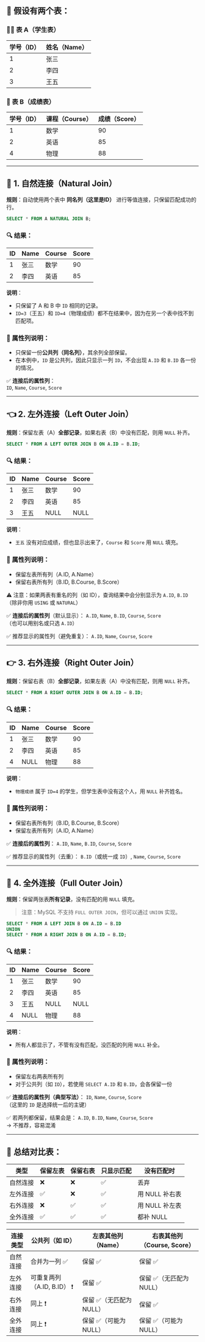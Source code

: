 ## 🧩 假设有两个表：

### 👨‍🎓 表 A（学生表）

| 学号（ID） | 姓名（Name） |
|--------|----------|
| 1      | 张三       |
| 2      | 李四       |
| 3      | 王五       |

### 📘 表 B（成绩表）

| 学号（ID） | 课程（Course） | 成绩（Score） |
|--------|------------|-----------|
| 1      | 数学         | 90        |
| 2      | 英语         | 85        |
| 4      | 物理         | 88        |

---

## 🔗 1. 自然连接（Natural Join）

**规则**：自动使用两个表中 **同名列（这里是ID）** 进行等值连接，只保留匹配成功的行。

```sql
SELECT * FROM A NATURAL JOIN B;
```

### 🔍 结果：

| ID | Name | Course | Score |
|----|------|--------|-------|
| 1  | 张三   | 数学     | 90    |
| 2  | 李四   | 英语     | 85    |

**说明**：
- 只保留了 A 和 B 中 `ID` 相同的记录。
- `ID=3`（王五）和 `ID=4`（物理成绩）都不在结果中，因为在另一个表中找不到匹配项。

### 📌 属性列说明：
- 只保留一份**公共列（同名列）**，其余列全部保留。
- 在本例中，`ID` 是公共列，因此只显示一列 `ID`，不会出现 `A.ID` 和 `B.ID` 各一份的情况。

✅ **连接后的属性列**：  
`ID`, `Name`, `Course`, `Score`

---

## 👈 2. 左外连接（Left Outer Join）

**规则**：保留左表（A）**全部记录**，如果右表（B）中没有匹配，则用 `NULL` 补齐。

```sql
SELECT * FROM A LEFT OUTER JOIN B ON A.ID = B.ID;
```

### 🔍 结果：

| ID | Name | Course | Score |
|----|------|--------|-------|
| 1  | 张三   | 数学     | 90    |
| 2  | 李四   | 英语     | 85    |
| 3  | 王五   | NULL   | NULL  |

**说明**：
- `王五` 没有对应成绩，但也显示出来了，`Course` 和 `Score` 用 `NULL` 填充。

### 📌 属性列说明：
- 保留左表所有列（A.ID, A.Name）
- 保留右表所有列（B.ID, B.Course, B.Score）

⚠️ 注意：如果两表有重名的列（如 ID），查询结果中会分别显示为 `A.ID`, `B.ID`（除非你用 `USING` 或 `NATURAL`）

✅ **连接后的属性列**（默认显示）：
`A.ID`, `Name`, `B.ID`, `Course`, `Score`  
（也可以用别名或只选 `A.ID`）

✅ 推荐显示的属性列（避免重复）：
`A.ID`, `Name`, `Course`, `Score`

---

## 👉 3. 右外连接（Right Outer Join）

**规则**：保留右表（B）**全部记录**，如果左表（A）中没有匹配，则用 `NULL` 补齐。

```sql
SELECT * FROM A RIGHT OUTER JOIN B ON A.ID = B.ID;
```

### 🔍 结果：

| ID | Name | Course | Score |
|----|------|--------|-------|
| 1  | 张三   | 数学     | 90    |
| 2  | 李四   | 英语     | 85    |
| 4  | NULL | 物理     | 88    |

**说明**：
- `物理成绩` 属于 `ID=4` 的学生，但学生表中没有这个人，用 `NULL` 补齐姓名。

### 📌 属性列说明：
- 保留右表所有列（B.ID, B.Course, B.Score）
- 保留左表所有列（A.ID, A.Name）

✅ **连接后的属性列**：
`A.ID`, `Name`, `B.ID`, `Course`, `Score`

✅ 推荐显示的属性列（去重）：
`B.ID`（或统一成 `ID`）, `Name`, `Course`, `Score`

---

## 🔄 4. 全外连接（Full Outer Join）

**规则**：保留两张表**所有记录**，没有匹配的用 `NULL` 填充。

> 注意：MySQL 不支持 `FULL OUTER JOIN`，但可以通过 `UNION` 实现。

```sql
SELECT * FROM A LEFT JOIN B ON A.ID = B.ID
UNION
SELECT * FROM A RIGHT JOIN B ON A.ID = B.ID;
```

### 🔍 结果：

| ID | Name | Course | Score |
|----|------|--------|-------|
| 1  | 张三   | 数学     | 90    |
| 2  | 李四   | 英语     | 85    |
| 3  | 王五   | NULL   | NULL  |
| 4  | NULL | 物理     | 88    |

**说明**：
- 所有人都显示了，不管有没有匹配，没匹配的列用 `NULL` 补全。

### 📌 属性列说明：
- 保留左右两表所有列
- 对于公共列（如 `ID`），若使用 `SELECT A.ID` 和 `B.ID`，会各保留一份

✅ **连接后的属性列（典型写法）**：
`ID`, `Name`, `Course`, `Score`  
（这里的 `ID` 是选择统一后的主键）

✅ 若两列都保留，结果会是：
`A.ID`, `B.ID`, `Name`, `Course`, `Score`  
→ 不推荐，容易混淆

---

## 🎯 总结对比表：

| 类型   | 保留左表 | 保留右表 | 只显示匹配 | 没有匹配时      |
|------|------|------|-------|------------|
| 自然连接 | ❌    | ❌    | ✅     | 丢弃         |
| 左外连接 | ✅    | ❌    | ✅     | 用 NULL 补右表 |
| 右外连接 | ❌    | ✅    | ✅     | 用 NULL 补左表 |
| 全外连接 | ✅    | ✅    | ✅     | 都补 NULL    |


| 连接类型 | 公共列（如 ID）           | 左表其他列（Name）     | 右表其他列（Course, Score） |
|------|---------------------|-----------------|----------------------|
| 自然连接 | 合并为一列 ✅             | 保留 ✅            | 保留 ✅                 |
| 左外连接 | 可重复两列（A.ID, B.ID） ❗ | 保留 ✅            | 保留 ✅（无匹配为 NULL）      |
| 右外连接 | 同上 ❗                | 保留 ✅（无匹配为 NULL） | 保留 ✅                 |
| 全外连接 | 同上 ❗                | 保留 ✅（可能为 NULL）  | 保留 ✅（可能为 NULL）       |
